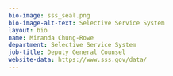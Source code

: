 ```yaml
---
bio-image: sss_seal.png
bio-image-alt-text: Selective Service System
layout: bio
name: Miranda Chung-Rowe
department: Selective Service System
job-title: Deputy General Counsel
website-data: https://www.sss.gov/data/
---
```

